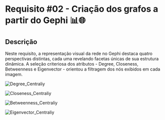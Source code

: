 # Requisito #02 - Criação dos grafos a partir do Gephi 📊🌐

## Descrição

Neste requisito, a representação visual da rede no Gephi destaca quatro perspectivas distintas, cada uma revelando facetas únicas de sua estrutura dinâmica. A seleção criteriosa dos atributos - Degree, Closeness, Betweenness e Eigenvector - orientou a filtragem dos nós exibidos em cada imagem.



![Degree_Centraliy](https://github.com/yantvrs/Data_structure_2/blob/main/U2T3/Requisito_2/images/degree_centraliy.png)

![Closeness_Centraliy](https://github.com/yantvrs/Data_structure_2/blob/main/U2T3/Requisito_2/images/closeness_centraliy.png)

![Betweenness_Centraliy](https://github.com/yantvrs/Data_structure_2/blob/main/U2T3/Requisito_2/images/betweenness_centraliy.png)

![Eigenvector_Centraliy](https://github.com/yantvrs/Data_structure_2/blob/main/U2T3/Requisito_2/images/eigenvector_centraliy.png)

